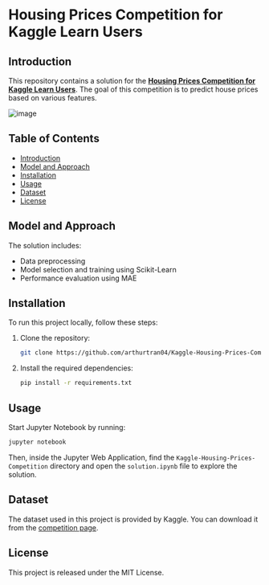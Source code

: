 # Housing Prices Competition for Kaggle Learn Users

## Introduction

This repository contains a solution for the [**Housing Prices Competition for Kaggle Learn Users**](https://www.kaggle.com/c/home-data-for-ml-course/overview). The goal of this competition is to predict house prices based on various features.

![image](https://github.com/user-attachments/assets/a1880b19-b161-43a0-9566-239512d2ef16)

## Table of Contents

- [Introduction](#introduction)
- [Model and Approach](#model-and-approach)
- [Installation](#installation)
- [Usage](#usage)
- [Dataset](#dataset)
- [License](#license)

## Model and Approach

The solution includes:

- Data preprocessing
- Model selection and training using Scikit-Learn
- Performance evaluation using MAE

## Installation

To run this project locally, follow these steps:

1. Clone the repository:

    ```bash
    git clone https://github.com/arthurtran04/Kaggle-Housing-Prices-Competition.git
    ```

5. Install the required dependencies:

    ```bash
    pip install -r requirements.txt
    ```

## Usage

Start Jupyter Notebook by running:

```sh
jupyter notebook
```

Then, inside the Jupyter Web Application, find the `Kaggle-Housing-Prices-Competition` directory and open the `solution.ipynb` file to explore the solution.

## Dataset

The dataset used in this project is provided by Kaggle. You can download it from the [competition page](https://www.kaggle.com/c/home-data-for-ml-course/).


## License

This project is released under the MIT License.
